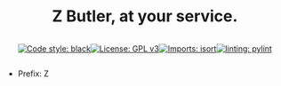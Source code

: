 <div align="center">
<h1>Z Butler, at your service.</h1>

<div style="display: flex; justify-content:center; gap: 10">

[![Code style: black](https://img.shields.io/badge/code%20style-black-000000.svg)](https://github.com/psf/black)

[![License: GPL v3](https://img.shields.io/badge/License-GPLv3-blue.svg)](https://www.gnu.org/licenses/gpl-3.0)

[![Imports: isort](https://img.shields.io/badge/%20imports-isort-%231674b1?style=flat&labelColor=ef8336)](https://pycqa.github.io/isort/)

[![linting: pylint](https://img.shields.io/badge/linting-pylint-yellowgreen)](https://github.com/pylint-dev/pylint)

</div>
</div>

- Prefix: Z
